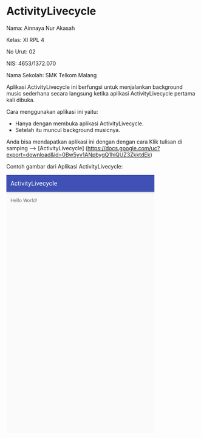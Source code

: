 # ActivityLivecycle
Nama: Ainnaya Nur Akasah

Kelas: XI RPL 4

No Urut: 02

NIS: 4653/1372.070

Nama Sekolah: SMK Telkom Malang

Aplikasi ActivityLivecycle ini berfungsi untuk menjalankan background music sederhana secara langsung ketika aplikasi ActivityLivecycle pertama kali dibuka.

Cara menggunakan aplikasi ini yaitu:
  - Hanya dengan membuka aplikasi ActivityLivecycle.
  - Setelah itu muncul background musicnya.
  
Anda bisa mendapatkan aplikasi ini dengan dengan cara Klik tulisan di samping --> [ActivityLivecycle] (https://docs.google.com/uc?export=download&id=0Bw5yv1ANpbygQ1hiQUZ3ZkktdEk)
  
Contoh gambar dari Aplikasi ActivityLivecycle:

![Image of ActivityLivecycle](https://github.com/Ainnaya/ActivityLivecycle/blob/e5dff689f710e8bd1db7cd2786228b9e0beb0791/ActivityLivecycle.PNG)
